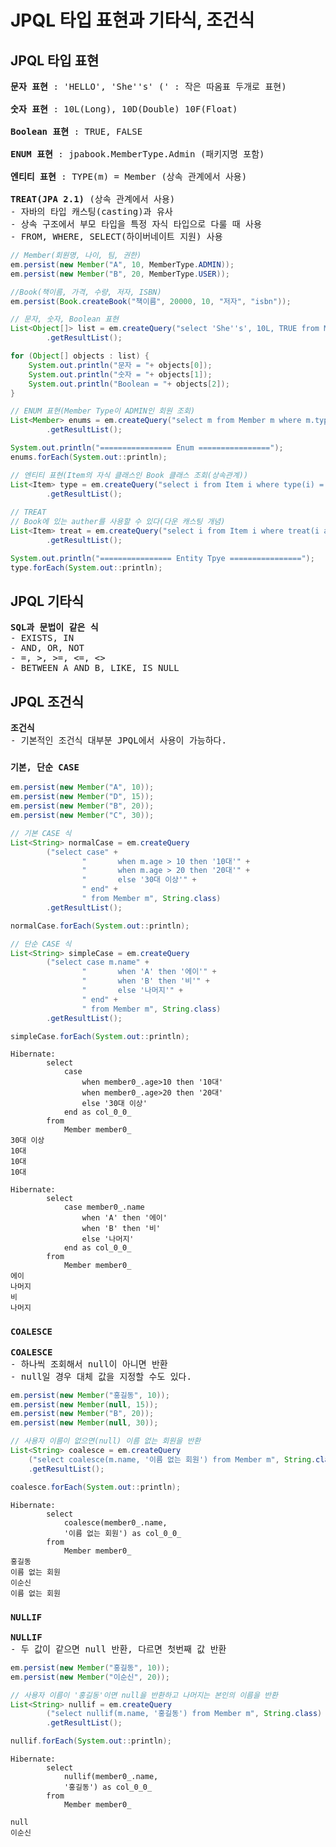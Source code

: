 # JPQL 타입 표현과 기타식, 조건식
## JPQL 타입 표현
<pre>
<b>문자 표현</b> : 'HELLO', 'She''s' (' : 작은 따옴표 두개로 표현)

<b>숫자 표현</b> : 10L(Long), 10D(Double) 10F(Float)

<b>Boolean 표현</b> : TRUE, FALSE

<b>ENUM 표현</b> : jpabook.MemberType.Admin (패키지명 포함)

<b>엔티티 표현</b> : TYPE(m) = Member (상속 관계에서 사용)

<b>TREAT(JPA 2.1)</b> (상속 관계에서 사용)
- 자바의 타입 캐스팅(casting)과 유사
- 상속 구조에서 부모 타입을 특정 자식 타입으로 다룰 때 사용
- FROM, WHERE, SELECT(하이버네이트 지원) 사용
</pre>
```java
// Member(회원명, 나이, 팀, 권한)
em.persist(new Member("A", 10, MemberType.ADMIN));
em.persist(new Member("B", 20, MemberType.USER));

//Book(책이름, 가격, 수량, 저자, ISBN)
em.persist(Book.createBook("책이름", 20000, 10, "저자", "isbn"));

// 문자, 숫자, Boolean 표현
List<Object[]> list = em.createQuery("select 'She''s', 10L, TRUE from Member m")
        .getResultList();

for (Object[] objects : list) {
    System.out.println("문자 = "+ objects[0]);
    System.out.println("숫자 = "+ objects[1]);
    System.out.println("Boolean = "+ objects[2]);
}

// ENUM 표현(Member Type이 ADMIN인 회원 조회)
List<Member> enums = em.createQuery("select m from Member m where m.type = jpql.MemberType.ADMIN", Member.class)
        .getResultList();

System.out.println("================ Enum ================");
enums.forEach(System.out::println);

// 엔티티 표현(Item의 자식 클래스인 Book 클래스 조회(상속관계))
List<Item> type = em.createQuery("select i from Item i where type(i) = Book", Item.class)
        .getResultList();
        
// TREAT
// Book에 있는 auther를 사용할 수 있다(다운 캐스팅 개념)
List<Item> treat = em.createQuery("select i from Item i where treat(i as Book).auther = 'kim'", Item.class)
        .getResultList();

System.out.println("================ Entity Tpye ================");
type.forEach(System.out::println);
```
## JPQL 기타식
<pre>
<b>SQL과 문법이 같은 식</b>
- EXISTS, IN
- AND, OR, NOT
- =, >, >=, <=, <>
- BETWEEN A AND B, LIKE, IS NULL
</pre>
## JPQL 조건식
<pre>
<b>조건식</b>
- 기본적인 조건식 대부분 JPQL에서 사용이 가능하다.
</pre>
### `기본, 단순 CASE`
```java
em.persist(new Member("A", 10));
em.persist(new Member("D", 15));
em.persist(new Member("B", 20));
em.persist(new Member("C", 30));

// 기본 CASE 식
List<String> normalCase = em.createQuery
        ("select case" +
                "       when m.age > 10 then '10대'" +
                "       when m.age > 20 then '20대'" +
                "       else '30대 이상'" +
                " end" +
                " from Member m", String.class)
        .getResultList();

normalCase.forEach(System.out::println);

// 단순 CASE 식
List<String> simpleCase = em.createQuery
        ("select case m.name" +
                "       when 'A' then '에이'" +
                "       when 'B' then '비'" +
                "       else '나머지'" +
                " end" +
                " from Member m", String.class)
        .getResultList();

simpleCase.forEach(System.out::println);
```
```console
Hibernate: 
        select
            case 
                when member0_.age>10 then '10대' 
                when member0_.age>20 then '20대' 
                else '30대 이상' 
            end as col_0_0_ 
        from
            Member member0_
30대 이상
10대
10대
10대

Hibernate: 
        select
            case member0_.name 
                when 'A' then '에이' 
                when 'B' then '비' 
                else '나머지' 
            end as col_0_0_ 
        from
            Member member0_
에이
나머지
비
나머지
```
### `COALESCE`
<pre>
<b>COALESCE</b>
- 하나씩 조회해서 null이 아니면 반환
- null일 경우 대체 값을 지정할 수도 있다.
</pre>
```java
em.persist(new Member("홍길동", 10));
em.persist(new Member(null, 15));
em.persist(new Member("B", 20));
em.persist(new Member(null, 30));

// 사용자 이름이 없으면(null) 이름 없는 회원을 반환
List<String> coalesce = em.createQuery
    ("select coalesce(m.name, '이름 없는 회원') from Member m", String.class)
    .getResultList();

coalesce.forEach(System.out::println);
```
```console
Hibernate: 
        select
            coalesce(member0_.name,
            '이름 없는 회원') as col_0_0_ 
        from
            Member member0_
홍길동
이름 없는 회원
이순신
이름 없는 회원
```
### `NULLIF`
<pre>
<b>NULLIF</b>
- 두 값이 같으면 null 반환, 다르면 첫번째 값 반환
</pre>
```java
em.persist(new Member("홍길동", 10));
em.persist(new Member("이순신", 20));

// 사용자 이름이 '홍길동'이면 null을 반환하고 나머지는 본인의 이름을 반환
List<String> nullif = em.createQuery
        ("select nullif(m.name, '홍길동') from Member m", String.class)
        .getResultList();

nullif.forEach(System.out::println);
```
```console
Hibernate: 
        select
            nullif(member0_.name,
            '홍길동') as col_0_0_ 
        from
            Member member0_

null
이순신
```
